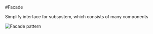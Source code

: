 #Facade

Simplify interface for subsystem, which consists of many components

![Facade pattern](https://user-images.githubusercontent.com/7755430/63428339-04339e00-c420-11e9-90c0-c2b1281ae41d.png)
